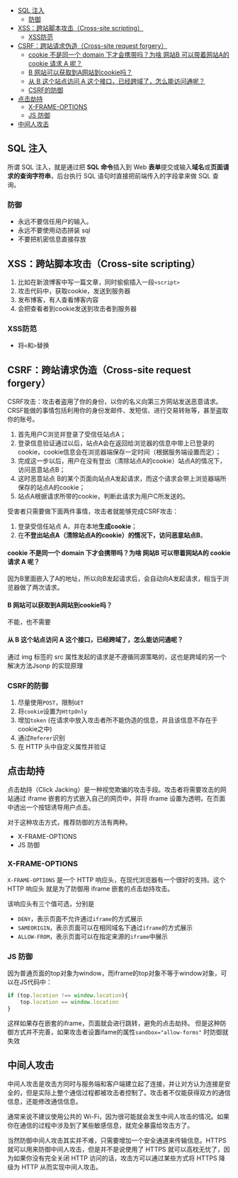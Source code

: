 - [SQL 注入](#sql-注入)
  - [防御](#防御)
- [XSS：跨站脚本攻击（Cross-site scripting）](#xss跨站脚本攻击cross-site-scripting)
  - [XSS防范](#xss防范)
- [CSRF：跨站请求伪造（Cross-site request forgery）](#csrf跨站请求伪造cross-site-request-forgery)
    - [cookie 不是同一个 domain 下才会携带吗？为啥 网站B 可以带着网站A的 cookie 请求 A 呢？](#cookie-不是同一个-domain-下才会携带吗为啥-网站b-可以带着网站a的-cookie-请求-a-呢)
    - [B 网站可以获取到A网站到cookie吗？](#b-网站可以获取到a网站到cookie吗)
    - [从 B 这个站点访问 A 这个接口，已经跨域了，怎么能访问通呢？](#从-b-这个站点访问-a-这个接口已经跨域了怎么能访问通呢)
  - [CSRF的防御](#csrf的防御)
- [点击劫持](#点击劫持)
  - [X-FRAME-OPTIONS](#x-frame-options)
  - [JS 防御](#js-防御)
- [中间人攻击](#中间人攻击)

## SQL 注入

所谓 SQL 注入，就是通过把 **SQL 命令**插入到 Web **表单**提交或输入**域名**或**页面请求的查询字符串**，后台执行 SQL 语句时直接把前端传入的字段拿来做 SQL 查询。

### 防御

- 永远不要信任用户的输入。
- 永远不要使用动态拼装 sql
- 不要把机密信息直接存放



## XSS：跨站脚本攻击（Cross-site scripting）

1. 比如在新浪博客中写一篇文章，同时偷偷插入一段`<script>`
2. 攻击代码中，获取cookie，发送到服务器
3. 发布博客，有人查看博客内容
4. 会把查看者到cookie发送到攻击者到服务器


### XSS防范

- 将`<`和`>`替换



## CSRF：跨站请求伪造（Cross-site request forgery）

CSRF攻击：攻击者盗用了你的身份，以你的名义向第三方网站发送恶意请求。 CRSF能做的事情包括利用你的身份发邮件、发短信、进行交易转账等，甚至盗取你的账号。

1. 首先用户C浏览并登录了受信任站点A；
2. 登录信息验证通过以后，站点A会在返回给浏览器的信息中带上已登录的cookie，cookie信息会在浏览器端保存一定时间（根据服务端设置而定）；
3. 完成这一步以后，用户在没有登出（清除站点A的cookie）站点A的情况下，访问恶意站点B；
4. 这时恶意站点 B的某个页面向站点A发起请求，而这个请求会带上浏览器端所保存的站点A的cookie；
5. 站点A根据请求所带的cookie，判断此请求为用户C所发送的。


受害者只需要做下面两件事情，攻击者就能够完成CSRF攻击：

1. 登录受信任站点 A，并在本地**生成cookie**；
2. 在**不登出站点A（清除站点A的cookie）**的情况下，访问**恶意站点B**。


#### cookie 不是同一个 domain 下才会携带吗？为啥 网站B 可以带着网站A的 cookie 请求 A 呢？
因为B里面嵌入了A的地址，所以向B发起请求后，会自动向A发起请求，相当于浏览器做了两次请求。

#### B 网站可以获取到A网站到cookie吗？
不能，也不需要

#### 从 B 这个站点访问 A 这个接口，已经跨域了，怎么能访问通呢？
通过 img 标签的 src 属性发起的请求是不遵循同源策略的，这也是跨域的另一个解决方法Jsonp 的实现原理



### CSRF的防御

1. 尽量使用`POST`，限制`GET`
2. 将`cookie`设置为`HttpOnly`
3. 增加`token` (在请求中放入攻击者所不能伪造的信息，并且该信息不存在于cookie之中)
4. 通过`Referer`识别
5. 在 HTTP 头中自定义属性并验证



## 点击劫持

点击劫持（Click Jacking）是一种视觉欺骗的攻击手段。攻击者将需要攻击的网站通过 iframe 嵌套的方式嵌入自己的网页中，并将 iframe 设置为透明，在页面中透出一个按钮诱导用户点击。

对于这种攻击方式，推荐防御的方法有两种。

- X-FRAME-OPTIONS
- JS 防御

### X-FRAME-OPTIONS

`X-FRAME-OPTIONS` 是一个 HTTP 响应头，在现代浏览器有一个很好的支持。这个 HTTP 响应头 就是为了防御用 iframe 嵌套的点击劫持攻击。

该响应头有三个值可选，分别是

- `DENY`，表示页面不允许通过`iframe`的方式展示
- `SAMEORIGIN`，表示页面可以在相同域名下通过`iframe`的方式展示
- `ALLOW-FROM`，表示页面可以在指定来源的`iframe`中展示

### JS 防御

因为普通页面的top对象为window，而iframe的top对象不等于window对象，可以在JS代码中：
```js
if (top.location !== window.location){
    top.location == window.location
}
```
这样如果存在嵌套的iframe，页面就会进行跳转，避免的点击劫持。
但是这种防御方式并不完善，如果攻击者设置ifame的属性`sandbox="allow-forms"` 时防御就失效



## 中间人攻击

中间人攻击是攻击方同时与服务端和客户端建立起了连接，并让对方认为连接是安全的，但是实际上整个通信过程都被攻击者控制了。攻击者不仅能获得双方的通信信息，还能修改通信信息。

通常来说不建议使用公共的 Wi-Fi，因为很可能就会发生中间人攻击的情况。如果你在通信的过程中涉及到了某些敏感信息，就完全暴露给攻击方了。

当然防御中间人攻击其实并不难，只需要增加一个安全通道来传输信息。HTTPS 就可以用来防御中间人攻击，但是并不是说使用了 HTTPS 就可以高枕无忧了，因为如果你没有完全关闭 HTTP 访问的话，攻击方可以通过某些方式将 HTTPS 降级为 HTTP 从而实现中间人攻击。